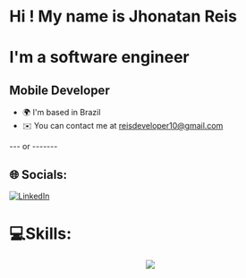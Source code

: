 
# Hi ! My name is Jhonatan Reis 
# I'm a software engineer

Mobile Developer 
-------------------------

* 🌍  I'm based in Brazil
* ✉️  You can contact me at [reisdeveloper10@gmail.com](mailto:Devjhonatanreis@gmail.com )


--- or -------

## 🌐 Socials:
[![LinkedIn](https://img.shields.io/badge/LinkedIn-%230077B5.svg?logo=linkedin&logoColor=white)](https://linkedin.com/in/www.linkedin.com/in/jhonatansantana) 

# 💻Skills:
<p align="center">
  <a href="https://skillicons.dev">
    <img src="https://skillicons.dev/icons?i=git,kubernetes,docker,c,c++,c#,java,dart,flutter,firebase,html,css,javascript," />
  </a>
</p>










